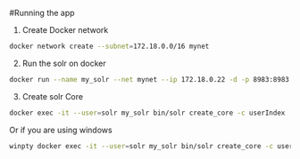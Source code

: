 #Running the app

1. Create Docker network
```bash
docker network create --subnet=172.18.0.0/16 mynet
```
2. Run the solr on docker
```bash
docker run --name my_solr --net mynet --ip 172.18.0.22 -d -p 8983:8983 -t solr
```
3. Create solr Core
```bash
docker exec -it --user=solr my_solr bin/solr create_core -c userIndex
```
Or if you are using windows
```bash
winpty docker exec -it --user=solr my_solr bin/solr create_core -c userIndex
```

